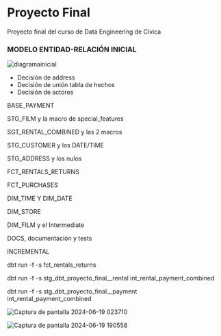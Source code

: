 # Proyecto Final
Proyecto final del curso de Data Engineering de Cívica

<h3>MODELO ENTIDAD-RELACIÓN INICIAL</h3>

![diagramainicial](https://github.com/JaviCivica20/Proyecto-Final/assets/170645442/4d25ca8f-80f5-40e4-8e1a-f1731ed97336)


- Decisión de address
- Decisión de unión tabla de hechos
- Decisión de actores






BASE_PAYMENT

STG_FILM y la macro de special_features

SGT_RENTAL_COMBINED y las 2 macros

STG_CUSTOMER y los DATE/TIME

STG_ADDRESS y los nulos

FCT_RENTALS_RETURNS

FCT_PURCHASES

DIM_TIME Y DIM_DATE

DIM_STORE

DIM_FILM y el Intermediate

DOCS, documentación y tests





INCREMENTAL

dbt run -f -s fct_rentals_returns

dbt run -f -s stg_dbt_proyecto_final__rental int_rental_payment_combined

dbt run -f -s stg_dbt_proyecto_final__payment int_rental_payment_combined



![Captura de pantalla 2024-06-19 023710](https://github.com/JaviCivica20/Proyecto-Final/assets/170645442/d3176289-1af1-4184-87f8-c116e6f9c382)



![Captura de pantalla 2024-06-19 190558](https://github.com/JaviCivica20/Proyecto-Final/assets/170645442/dd9b9fed-65b1-4a45-b0bf-5a0d3751fdd5)






